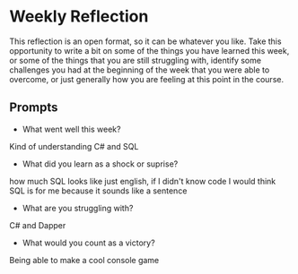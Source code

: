 # Weekly Reflection
This reflection is an open format, so it can be whatever you like. Take this opportunity to write a bit on some of the things you have learned this week, or some of the things that you are still struggling with, identify some challenges you had at the beginning of the week that you were able to overcome, or just generally how you are feeling at this point in the course.

## Prompts
- What went well this week?

Kind of understanding C# and SQL

- What did you learn as a shock or suprise?

how much SQL looks like just english, if I didn't know code I would think SQL is for me because it sounds like a sentence

- What are you struggling with?

C# and Dapper

- What would you count as a victory?

Being able to make a cool console game